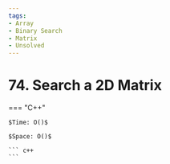 ```yaml
---
tags:
- Array
- Binary Search
- Matrix
- Unsolved
---
```



# 74. Search a 2D Matrix

=== "C++"

    $Time: O()$

    $Space: O()$

    ``` c++
    ```